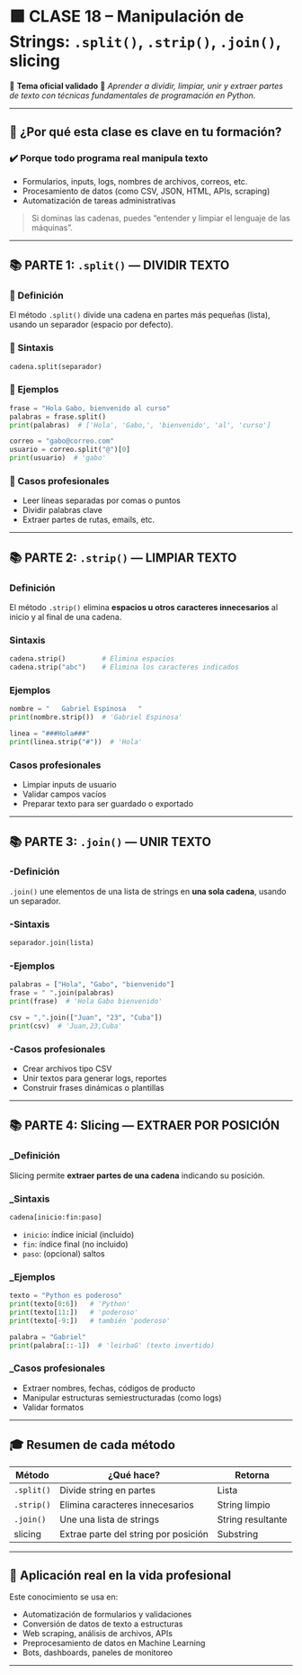 # 🟩 **CLASE 18 – Manipulación de Strings: `.split()`, `.strip()`, `.join()`, slicing**

📘 **Tema oficial validado**
🎯 *Aprender a dividir, limpiar, unir y extraer partes de texto con técnicas fundamentales de programación en Python.*

---

## 🧠 ¿Por qué esta clase es clave en tu formación?

### ✔️ Porque **todo programa real manipula texto**

* Formularios, inputs, logs, nombres de archivos, correos, etc.
* Procesamiento de datos (como CSV, JSON, HTML, APIs, scraping)
* Automatización de tareas administrativas

> Si dominas las cadenas, puedes “entender y limpiar el lenguaje de las máquinas”.

---

## 📚 PARTE 1: `.split()` — DIVIDIR TEXTO

### 🔹 Definición

El método `.split()` divide una cadena en partes más pequeñas (lista), usando un separador (espacio por defecto).

### 🔹 Sintaxis

```python
cadena.split(separador)
```

### 🔹 Ejemplos

```python
frase = "Hola Gabo, bienvenido al curso"
palabras = frase.split()
print(palabras)  # ['Hola', 'Gabo,', 'bienvenido', 'al', 'curso']
```

```python
correo = "gabo@correo.com"
usuario = correo.split("@")[0]
print(usuario)  # 'gabo'
```

### 🔹 Casos profesionales

* Leer líneas separadas por comas o puntos
* Dividir palabras clave
* Extraer partes de rutas, emails, etc.

---

## 📚 PARTE 2: `.strip()` — LIMPIAR TEXTO

### Definición

El método `.strip()` elimina **espacios u otros caracteres innecesarios** al inicio y al final de una cadena.

### Sintaxis

```python
cadena.strip()         # Elimina espacios
cadena.strip("abc")    # Elimina los caracteres indicados
```

### Ejemplos

```python
nombre = "   Gabriel Espinosa   "
print(nombre.strip())  # 'Gabriel Espinosa'
```

```python
linea = "###Hola###"
print(linea.strip("#"))  # 'Hola'
```

### Casos profesionales

* Limpiar inputs de usuario
* Validar campos vacíos
* Preparar texto para ser guardado o exportado

---

## 📚 PARTE 3: `.join()` — UNIR TEXTO

### -Definición

`.join()` une elementos de una lista de strings en **una sola cadena**, usando un separador.

### -Sintaxis

```python
separador.join(lista)
```

### -Ejemplos

```python
palabras = ["Hola", "Gabo", "bienvenido"]
frase = " ".join(palabras)
print(frase)  # 'Hola Gabo bienvenido'
```

```python
csv = ",".join(["Juan", "23", "Cuba"])
print(csv)  # 'Juan,23,Cuba'
```

### -Casos profesionales

* Crear archivos tipo CSV
* Unir textos para generar logs, reportes
* Construir frases dinámicas o plantillas

---

## 📚 PARTE 4: **Slicing** — EXTRAER POR POSICIÓN

### _Definición

Slicing permite **extraer partes de una cadena** indicando su posición.

### _Sintaxis

```python
cadena[inicio:fin:paso]
```

* `inicio`: índice inicial (incluido)
* `fin`: índice final (no incluido)
* `paso`: (opcional) saltos

### _Ejemplos

```python
texto = "Python es poderoso"
print(texto[0:6])   # 'Python'
print(texto[11:])   # 'poderoso'
print(texto[-9:])   # también 'poderoso'
```

```python
palabra = "Gabriel"
print(palabra[::-1])  # 'leirbaG' (texto invertido)
```

### _Casos profesionales

* Extraer nombres, fechas, códigos de producto
* Manipular estructuras semiestructuradas (como logs)
* Validar formatos

---

## 🎓 Resumen de cada método

| Método     | ¿Qué hace?                           | Retorna           |
| ---------- | ------------------------------------ | ----------------- |
| `.split()` | Divide string en partes              | Lista             |
| `.strip()` | Elimina caracteres innecesarios      | String limpio     |
| `.join()`  | Une una lista de strings             | String resultante |
| slicing    | Extrae parte del string por posición | Substring         |

---

## 🧠 Aplicación real en la vida profesional

Este conocimiento se usa en:

* Automatización de formularios y validaciones
* Conversión de datos de texto a estructuras
* Web scraping, análisis de archivos, APIs
* Preprocesamiento de datos en Machine Learning
* Bots, dashboards, paneles de monitoreo

---
